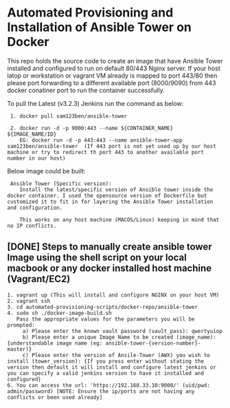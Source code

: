 # Automated Provisioning and Installation of Ansible Tower on Docker

This repo holds the source code to create an image that have Ansible Tower installed and configured to run on default 80/443 Nginx server. If your host latop or workstation or vagrant VM already is mapped to port 443/80 then please port forwarding to a different available port (8000/9090) from 443 docker conatiner port to run the container successfully.

To pull the Latest (v3.2.3) Jenkins run the command as below:

     1. docker pull sam123ben/ansible-tower

     2. docker run -d -p 9000:443 --name ${CONTAINER_NAME} ${IMAGE_NAME/ID}
        EG: docker run -d -p 443:443 --name ansible-tower-app sam123ben/ansible-tower  (If 443 port is not yet used up by our host machine or try to redirect th port 443 to another available port number in our host)

Below image could be built:

     Ansible Tower (Specific version):
        Install the latest/specific version of Ansible tower inside the docker container. I used the opensource version of Dockerfile but customized it to fit in for layering the Ansible Tower installation and configuration.

        This works on any host machine (MACOS/Linux) keeping in mind that no IP conflicts.

## [DONE] Steps to manually create ansible tower Image using the shell script on your local macbook or any docker installed host machine (Vagrant/EC2)

    1. vagrant up (This will install and configure NGINX on your host VM)
    2. vagrant ssh
    3. cd automated-provisioning-scripts/docker-repo/ansible-tower
    4. sudo sh ./docker-image-build.sh
       Pass the appropriate values for the parameters you will be prompted:
         a) Please enter the known vault password (vault_pass): qwertyuiop
         b) Please enter a unique Image Name to be created (image_name): {understandable image name (eg: ansible-tower-{version-number}-master)}
         c) Please enter the version of Ansile-Tower (AWX) you wish to install (tower_version): {If you press enter without stating the version then default it will install and configure latest jenkins or you can specify a valid jenkins version to have it installed and configured}
    6. You can access the url: 'https://192.168.33.10:9000/' (uid/pwd: admin/password) [NOTE: Ensure the ip/ports are not having any conflicts or been used already]
